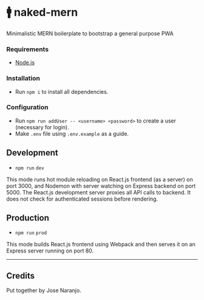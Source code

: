 # :mens: naked-mern
Minimalistic MERN boilerplate to bootstrap a general purpose PWA

### Requirements
- [Node.js](https://nodejs.org/en/download/)

### Installation
- Run `npm i` to install all dependencies.

### Configuration
- Run `npm run addUser -- <username> <password>` to create a user (necessary for login).
- Make `.env` file using `.env.example` as a guide.

## Development
- `npm run` `dev`

This mode runs hot module reloading on React.js frontend (as a server) on port 3000, and Nodemon with server watching on Express backend on port 5000. The React.js development server proxies all API calls to backend. It does not check for authenticated sessions before rendering.

## Production
- `npm run` `prod`

This mode builds React.js frontend using Webpack and then serves it on an Express server running on port 80.

---

## Credits
Put together by Jose Naranjo.